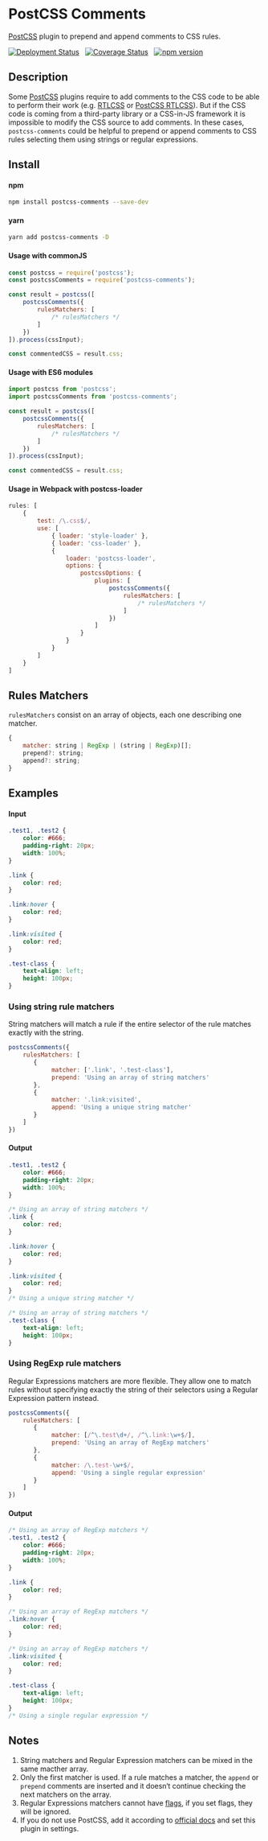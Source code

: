 # PostCSS Comments
[PostCSS] plugin to prepend and append comments to CSS rules.

[![Deployment Status](https://github.com/elchininet/postcss-comments/actions/workflows/deploy.yaml/badge.svg)](https://github.com/elchininet/postcss-comments/actions/workflows/deploy.yaml) &nbsp; [![Coverage Status](https://coveralls.io/repos/github/elchininet/postcss-comments/badge.svg?branch=master)](https://coveralls.io/github/elchininet/postcss-comments?branch=master) &nbsp; [![npm version](https://badge.fury.io/js/postcss-comments.svg)](https://badge.fury.io/js/postcss-comments)

Description
---

Some [PostCSS] plugins require to add comments to the CSS code to be able to perform their work (e.g. [RTLCSS] or [PostCSS RTLCSS]). But if the CSS code is coming from a third-party library or a CSS-in-JS framework it is impossible to modify the CSS source to add comments. In these cases, `postcss-comments` could be helpful to prepend or append comments to CSS rules selecting them using strings or regular expressions.

Install
---

#### npm

```bash
npm install postcss-comments --save-dev
```

#### yarn

```bash
yarn add postcss-comments -D
```

#### Usage with commonJS

```javascript
const postcss = require('postcss');
const postcssComments = require('postcss-comments');

const result = postcss([
    postcssComments({
        rulesMatchers: [
            /* rulesMatchers */
        ]
    })
]).process(cssInput);

const commentedCSS = result.css;
```

#### Usage with ES6 modules

```javascript
import postcss from 'postcss';
import postcssComments from 'postcss-comments';

const result = postcss([
    postcssComments({
        rulesMatchers: [
            /* rulesMatchers */
        ]
    })
]).process(cssInput);

const commentedCSS = result.css;
```

#### Usage in Webpack with postcss-loader

```javascript
rules: [
    {
        test: /\.css$/,
        use: [
            { loader: 'style-loader' },
            { loader: 'css-loader' },
            {
                loader: 'postcss-loader',
                options: {
                    postcssOptions: {
                        plugins: [
                            postcssComments({
                                rulesMatchers: [
                                    /* rulesMatchers */
                                ]
                            })
                        ]
                    }
                }
            }
        ]
    }
]
```

Rules Matchers
---

`rulesMatchers` consist on an array of objects, each one describing one matcher.

```javascript
{
    matcher: string | RegExp | (string | RegExp)[];
    prepend?: string;
    append?: string;
}
```
Examples
---

#### Input

```css
.test1, .test2 {
    color: #666;
    padding-right: 20px;
    width: 100%;
}

.link {
    color: red;
}

.link:hover {
    color: red;
}

.link:visited {
    color: red;
}

.test-class {
    text-align: left;
    height: 100px;
}
```

### Using string rule matchers

String matchers will match a rule if the entire selector of the rule matches exactly with the string.

```javascript
postcssComments({
    rulesMatchers: [
       {
            matcher: ['.link', '.test-class'],
            prepend: 'Using an array of string matchers'
       },
       {
            matcher: '.link:visited',
            append: 'Using a unique string matcher'
       }
    ]
})
```

#### Output

```css
.test1, .test2 {
    color: #666;
    padding-right: 20px;
    width: 100%;
}

/* Using an array of string matchers */
.link {
    color: red;
}

.link:hover {
    color: red;
}

.link:visited {
    color: red;
}
/* Using a unique string matcher */

/* Using an array of string matchers */
.test-class {
    text-align: left;
    height: 100px;
}
```

### Using RegExp rule matchers

Regular Expressions matchers are more flexible. They allow one to match rules without specifying exactly the string of their selectors using a Regular Expression pattern instead.

```javascript
postcssComments({
    rulesMatchers: [
       {
            matcher: [/^\.test\d+/, /^\.link:\w+$/],
            prepend: 'Using an array of RegExp matchers'
       },
       {
            matcher: /\.test-\w+$/,
            append: 'Using a single regular expression'
       }
    ]
})
```

#### Output

```css
/* Using an array of RegExp matchers */
.test1, .test2 {
    color: #666;
    padding-right: 20px;
    width: 100%;
}

.link {
    color: red;
}

/* Using an array of RegExp matchers */
.link:hover {
    color: red;
}

/* Using an array of RegExp matchers */
.link:visited {
    color: red;
}

.test-class {
    text-align: left;
    height: 100px;
}
/* Using a single regular expression */
```

Notes
---

1. String matchers and Regular Expression matchers can be mixed in the same macther array.
1. Only the first matcher is used. If a rule matches a matcher, the `append` or `prepend` comments are inserted and it doesn‘t continue checking the next matchers on the array.
2. Regular Expressions matchers cannot have [flags], if you set flags, they will be ignored.
3. If you do not use PostCSS, add it according to [official docs]
and set this plugin in settings.

[PostCSS]: https://github.com/postcss/postcss
[RTLCSS]: https://rtlcss.com/learn/usage-guide/control-directives/
[PostCSS RTLCSS]: https://github.com/elchininet/postcss-rtlcss#control-directives
[flags]: https://developer.mozilla.org/en-US/docs/Web/JavaScript/Guide/Regular_expressions#advanced_searching_with_flags
[official docs]: https://github.com/postcss/postcss#usage
